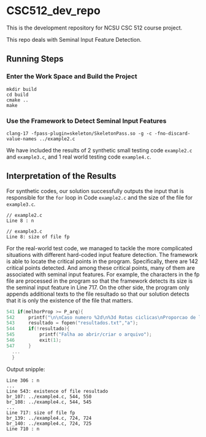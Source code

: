 # CSC512_dev_repo
This is the development repository for NCSU CSC 512 course project.

This repo deals with Seminal Input Feature Detection.

## Running Steps

### Enter the Work Space and Build the Project
```shell
mkdir build
cd build
cmake ..
make
```

### Use the Framework to Detect Seminal Input Features
```shell
clang-17 -fpass-plugin=skeleton/SkeletonPass.so -g -c -fno-discard-value-names ../example2.c
```

We have included the results of 2 synthetic small testing code `example2.c` and `example3.c`, and 1 real world testing code `example4.c`.

## Interpretation of the Results

For synthetic codes, our solution successfully outputs the input that is responsible for the `for` loop in Code `example2.c` and the size of the file for  `example3.c`.

```shell
// example2.c
Line 8 : n

// example3.c
Line 8: size of file fp
```

For the real-world test code, we managed to tackle the
more complicated situations with different hard-coded input
feature detection. The framework is able to locate the critical
points in the program. Specifically, there are 142 critical
points detected. And among these critical points, many of
them are associated with seminal input features. For example,
the characters in the fp file are processed in the program
so that the framework detects its size is the seminal input
feature in Line 717. On the other side, the program only
appends additional texts to the file resultado so that our
solution detects that it is only the existence of the file that
matters.

```C++
541 if(melhorProp >= P_arq){
542		printf("\n\nCaso numero %2d\n%3d Rotas ciclicas\nProporcao de lucro desejada %.2lf\nMelhor proporcao de lucro encontrada %.2lf\nRelacao lucro encontrado com o esperado %.2lf\n", n_caso,n_ciclos, P_arq,melhorProp, melhorProp / P_arq);
543		resultado = fopen("resultados.txt","a");
544		if(!resultado){
545			printf("Falha ao abrir/criar o arquivo");
546			exit(1);
547		}
  ...
  }
```

Output snipple:

```shell
Line 306 : n
...
Line 543: existence of file resultado
br_107: ../example4.c, 544, 550
br_108: ../example4.c, 544, 545
...
Line 717: size of file fp
br_139: ../example4.c, 724, 724
br_140: ../example4.c, 724, 725
Line 710 : n
```